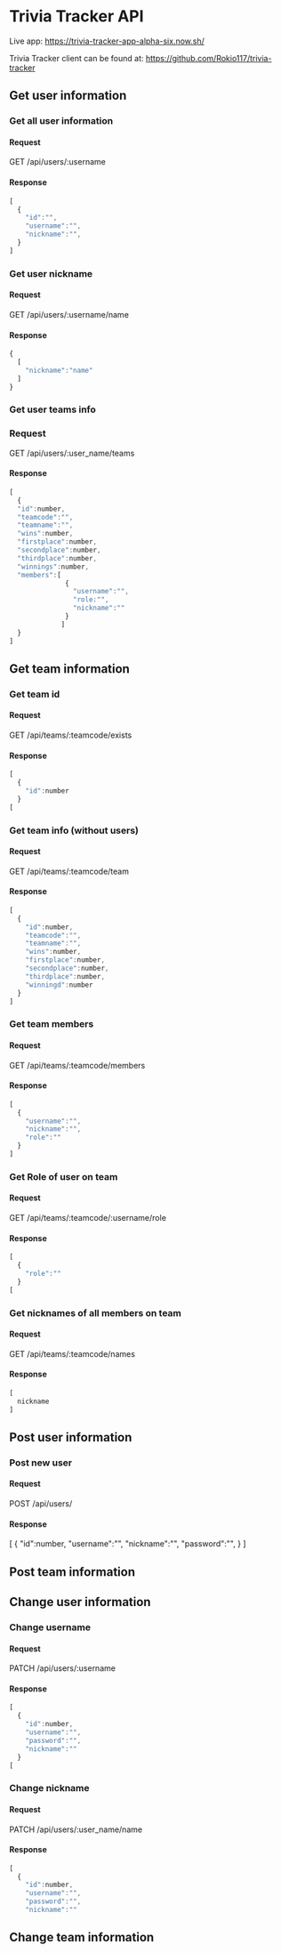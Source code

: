 # Trivia Tracker API

Live app: https://trivia-tracker-app-alpha-six.now.sh/

Trivia Tracker client can be found at: https://github.com/Rokio117/trivia-tracker


## Get user information

### Get all user information
#### Request
GET /api/users/:username
#### Response
```javascript
[
  {
    "id":"",
    "username":"",
    "nickname":"",
  }
]
```

### Get user nickname
#### Request
GET /api/users/:username/name
#### Response
```javascript
{
  [
    "nickname":"name"
  ]
}
```

### Get user teams info
### Request 
GET /api/users/:user_name/teams
#### Response
```javascript
[
  {
  "id":number,
  "teamcode":"",
  "teamname":"",
  "wins":number,
  "firstplace":number,
  "secondplace":number,
  "thirdplace":number,
  "winnings":number,
  "members":[
              {
                "username":"",
                "role:"",
                "nickname":""
              }
             ]
  }
]
```

## Get team information

### Get team id
#### Request
GET /api/teams/:teamcode/exists
#### Response
```javascript
[
  {
    "id":number
  }
[
```
### Get team info (without users)
#### Request
GET /api/teams/:teamcode/team
#### Response
```javascript
[
  {
    "id":number,
    "teamcode":"",
    "teamname":"",
    "wins":number,
    "firstplace":number,
    "secondplace":number,
    "thirdplace":number,
    "winningd":number
  }
]
```
### Get team members
#### Request
GET /api/teams/:teamcode/members
#### Response
```javascript
[
  {
    "username":"",
    "nickname":"",
    "role":""
  }
]
```
### Get Role of user on team
#### Request
GET /api/teams/:teamcode/:username/role
#### Response
``` javascript
[
  {
    "role":""
  }
[
```
### Get nicknames of all members on team
#### Request 
GET /api/teams/:teamcode/names
#### Response
```javascript
[
  nickname
]
```

## Post user information

### Post new user
#### Request
POST /api/users/
#### Response
[
  {
    "id":number,
    "username":"",
    "nickname":"",
    "password":"",
  }
]

### 






## Post team information


## Change user information

### Change username
#### Request
PATCH /api/users/:username
#### Response
```javascript
[
  {
    "id":number,
    "username":"",
    "password":"",
    "nickname":""
  }
[
```
### Change nickname
#### Request
PATCH /api/users/:user_name/name
#### Response
```javascript
[
  {
    "id":number,
    "username":"",
    "password":"",
    "nickname":""
```

## Change team information



